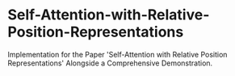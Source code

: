 # Self-Attention-with-Relative-Position-Representations
Implementation for the Paper 'Self-Attention with Relative Position Representations' Alongside a Comprehensive Demonstration.
